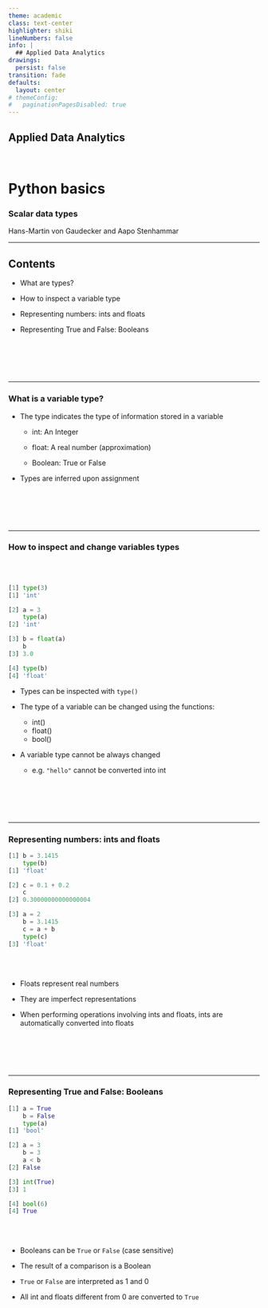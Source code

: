 ```yaml
---
theme: academic
class: text-center
highlighter: shiki
lineNumbers: false
info: |
  ## Applied Data Analytics
drawings:
  persist: false
transition: fade
defaults:
  layout: center
# themeConfig:
#   paginationPagesDisabled: true
---
```


## Applied Data Analytics

<br>

# Python basics

### Scalar data types

Hans-Martin von Gaudecker and Aapo Stenhammar

---

## Contents

- What are types?

- How to inspect a variable type

- Representing numbers: ints and floats

- Representing True and False: Booleans

<br/>
<br/>
<br/>
<br/>

---

### What is a variable type?

- The type indicates the type of information stored in a variable

  - int: An Integer

  - float: A real number (approximation)

  - Boolean: True or False

- Types are inferred upon assignment

<br/>
<br/>
<br/>
<br/>

---

### How to inspect and change variables types

<div class="flex gap-6">
<div>
<br>
<br>

```python
[1] type(3)
[1] 'int'

[2] a = 3
    type(a)
[2] 'int'

[3] b = float(a)
    b
[3] 3.0

[4] type(b)
[4] 'float'
```
</div>
<div>

- Types can be inspected with `type()`

- The type of a variable can be changed using the functions:

  - int()
  - float()
  - bool()

- A variable type cannot be always changed

  - e.g. `"hello"` cannot be converted into int

<br/>
<br/>
<br/>
<br/>

</div>
</div>

---

### Representing numbers: ints and floats

<div class="flex gap-6">
<div>

```python
[1] b = 3.1415
    type(b)
[1] 'float'

[2] c = 0.1 + 0.2
    c
[2] 0.30000000000000004

[3] a = 2
    b = 3.1415
    c = a + b
    type(c)
[3] 'float'
```
</div>
<div>

  <br>
  <br>


- Floats represent real numbers

- They are imperfect representations

- When performing operations involving ints and floats, ints are automatically converted
  into floats
<br/>
<br/>
<br/>
<br/>

</div>
</div>

---

### Representing True and False: Booleans

<div class="flex gap-8">
<div>

```python
[1] a = True
    b = False
    type(a)
[1] 'bool'

[2] a = 3
    b = 3
    a < b
[2] False

[3] int(True)
[3] 1

[4] bool(6)
[4] True
```

</div>
<div>
<br>
<br>

- Booleans can be `True` or `False` (case sensitive)

- The result of a comparison is a Boolean

- `True` or `False` are interpreted as 1 and 0

- All int and floats different from 0 are converted to `True`

<br/>
<br/>
<br/>
<br/>

</div>
</div>
